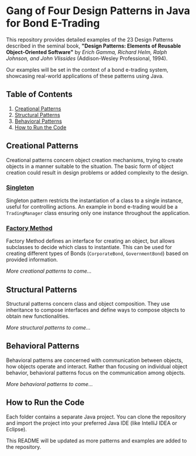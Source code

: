 # Gang of Four Design Patterns in Java for Bond E-Trading

This repository provides detailed examples of the 23 Design Patterns described in the seminal book, **"Design Patterns: Elements of Reusable Object-Oriented Software"** by *Erich Gamma, Richard Helm, Ralph Johnson, and John Vlissides* (Addison-Wesley Professional, 1994).

Our examples will be set in the context of a bond e-trading system, showcasing real-world applications of these patterns using Java.

## Table of Contents
1. [Creational Patterns](#creational-patterns)
2. [Structural Patterns](#structural-patterns)
3. [Behavioral Patterns](#behavioral-patterns)
4. [How to Run the Code](#how-to-run-the-code)

## Creational Patterns

Creational patterns concern object creation mechanisms, trying to create objects in a manner suitable to the situation. The basic form of object creation could result in design problems or added complexity to the design.

### [Singleton](./Singleton)
Singleton pattern restricts the instantiation of a class to a single instance, useful for controlling actions. An example in bond e-trading would be a `TradingManager` class ensuring only one instance throughout the application.

### [Factory Method](./FactoryMethod)
Factory Method defines an interface for creating an object, but allows subclasses to decide which class to instantiate. This can be used for creating different types of Bonds (`CorporateBond`, `GovernmentBond`) based on provided information.

_More creational patterns to come..._

## Structural Patterns

Structural patterns concern class and object composition. They use inheritance to compose interfaces and define ways to compose objects to obtain new functionalities.

_More structural patterns to come..._

## Behavioral Patterns

Behavioral patterns are concerned with communication between objects, how objects operate and interact. Rather than focusing on individual object behavior, behavioral patterns focus on the communication among objects.

_More behavioral patterns to come..._

## How to Run the Code

Each folder contains a separate Java project. You can clone the repository and import the project into your preferred Java IDE (like IntelliJ IDEA or Eclipse). 

This README will be updated as more patterns and examples are added to the repository.
